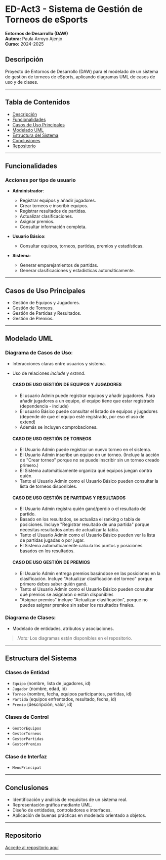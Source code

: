 # ED-Act3 - Sistema de Gestión de Torneos de eSports
**Entornos de Desarrollo (DAW)**  
**Autora:** Paula Arroyo Ajenjo  
**Curso:** 2024-2025

## Descripción

Proyecto de Entornos de Desarrollo (DAW) para el modelado de un sistema de gestión de torneos de eSports, aplicando diagramas UML de casos de uso y de clases.

---

##  Tabla de Contenidos

- [Descripción](#-descripción)
- [Funcionalidades](#-funcionalidades)
- [Casos de Uso Principales](#-casos-de-uso-principales)
- [Modelado UML](#-modelado-uml)
- [Estructura del Sistema](#-estructura-del-sistema)
- [Conclusiones](#-conclusiones)
- [Repositorio](#-repositorio)
---

## Funcionalidades

###  Acciones por tipo de usuario

- **Administrador**:
  - Registrar equipos y añadir jugadores.
  - Crear torneos e inscribir equipos.
  - Registrar resultados de partidas.
  - Actualizar clasificaciones.
  - Asignar premios.
  - Consultar información completa.

- **Usuario Básico**:
  - Consultar equipos, torneos, partidas, premios y estadísticas.

- **Sistema**:
  - Generar emparejamientos de partidas.
  - Generar clasificaciones y estadísticas automáticamente.

---

##  Casos de Uso Principales

- Gestión de Equipos y Jugadores.
- Gestión de Torneos.
- Gestión de Partidas y Resultados.
- Gestión de Premios.

---

##  Modelado UML


### **Diagrama de Casos de Uso**:
  - Interacciones claras entre usuarios y sistema.
  - Uso de relaciones *include* y *extend*.
    #### CASO DE USO GESTIÓN DE EQUIPOS Y JUGADORES
    - El usuario Admin puede registrar equipos y añadir jugadores. Para añadir jugadores a un equipo, el equipo tiene que estar registrado (dependencia -  include)
    - El usuario Básico puede consultar el listado de equipos y jugadores (depende de que el equipo esté registrado, por eso el uso de extend)
    - Además se incluyen comprobaciones.
    
    #### CASO DE USO GESTIÓN DE TORNEOS
    - El Usuario Admin puede registrar un nuevo torneo en el sistema.
    - El Usuario Admin inscribe un equipo en un torneo. (Incluye la acción de "Crear torneo" porque no se puede inscribir sin un torneo creado primero.)
    - El Sistema automáticamente organiza qué equipos juegan contra quién.
    - Tanto el Usuario Admin como el Usuario Básico pueden consultar la lista de torneos disponibles.

    #### CASO DE USO GESTIÓN DE PARTIDAS Y RESULTADOS
    - El Usuario Admin registra quién ganó/perdió o el resultado del partido.
    - Basado en los resultados, se actualiza el ranking o tabla de posiciones. Incluye "Registrar resultado de una partida" porque necesitas resultados antes de actualizar la tabla.
    - Tanto el Usuario Admin como el Usuario Básico pueden ver la lista de partidas jugadas o por jugar.
    - El Sistema automáticamente calcula los puntos y posiciones basados en los resultados.

    #### CASO DE USO GESTIÓN DE PREMIOS
    - El Usuario Admin entrega premios basándose en las posiciones en la clasificación. Incluye "Actualizar clasificación del torneo" porque primero debes saber quién ganó.
    - Tanto el Usuario Admin como el Usuario Básico pueden consultar qué premios se asignaron o están disponibles
    - "Asignar premios" incluye "Actualizar clasificación", porque no puedes asignar premios sin saber los resultados finales.

### **Diagrama de Clases**:
  - Modelado de entidades, atributos y asociaciones.

> *Nota:* Los diagramas están disponibles en el repositorio.

---

##  Estructura del Sistema

###  Clases de Entidad
- `Equipo` (nombre, lista de jugadores, id)
- `Jugador` (nombre, edad, id)
- `Torneo` (nombre, fecha, equipos participantes, partidas, id)
- `Partida` (equipos enfrentados, resultado, fecha, id)
- `Premio` (descripción, valor, id)

###  Clases de Control
- `GestorEquipos`
- `GestorTorneos`
- `GestorPartidas`
- `GestorPremios`

###  Clase de Interfaz
- `MenuPrincipal`

---

##  Conclusiones

- Identificación y análisis de requisitos de un sistema real.
- Representación gráfica mediante UML.
- Diseño de entidades, controladores e interfaces.
- Aplicación de buenas prácticas en modelado orientado a objetos.

---

##  Repositorio

 [Accede al repositorio aquí](https://github.com/Polita86/ED-Act3.git)

---

